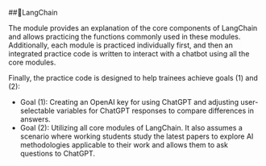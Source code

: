 ##LangChain

The module provides an explanation of the core components of LangChain and allows practicing the functions commonly used in these modules. Additionally, each module is practiced individually first, and then an integrated practice code is written to interact with a chatbot using all the core modules.

Finally, the practice code is designed to help trainees achieve goals (1) and (2):

- Goal (1): Creating an OpenAI key for using ChatGPT and adjusting user-selectable variables for ChatGPT responses to compare differences in answers.
- Goal (2): Utilizing all core modules of LangChain. It also assumes a scenario where working students study the latest papers to explore AI methodologies applicable to their work and allows them to ask questions to ChatGPT.
